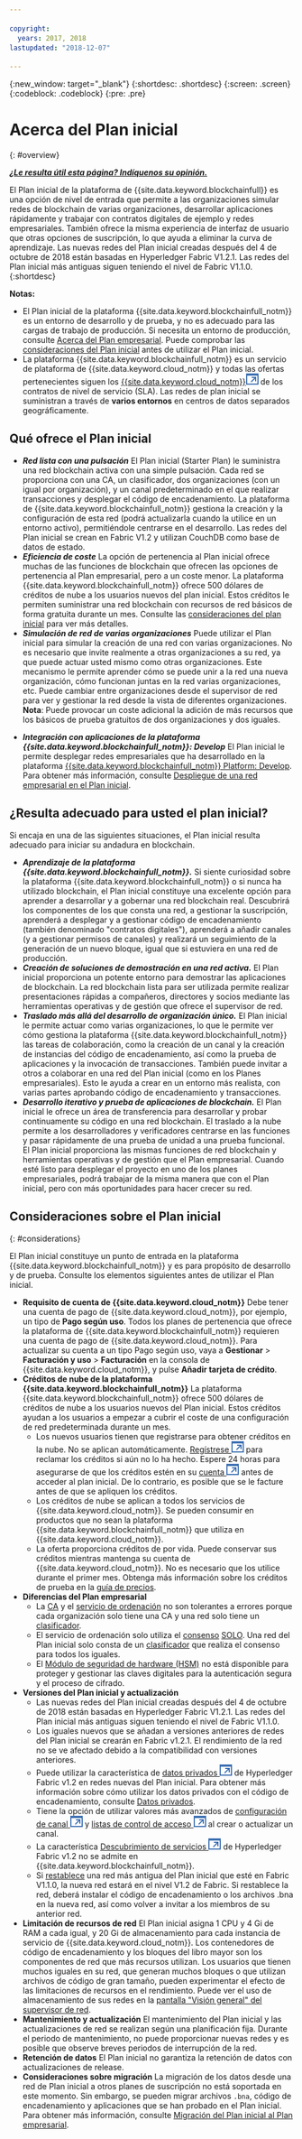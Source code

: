 ```yaml
---

copyright:
  years: 2017, 2018
lastupdated: "2018-12-07"

---
```


{:new_window: target="_blank"}
{:shortdesc: .shortdesc}
{:screen: .screen}
{:codeblock: .codeblock}
{:pre: .pre}

# Acerca del Plan inicial
{: #overview}


***[¿Le resulta útil esta página? Indíquenos su opinión.](https://www.surveygizmo.com/s3/4501493/IBM-Blockchain-Documentation)***


El Plan inicial de la plataforma de {{site.data.keyword.blockchainfull}} es una opción de nivel de entrada que permite a las organizaciones simular redes de blockchain de varias organizaciones, desarrollar aplicaciones rápidamente y trabajar con contratos digitales de ejemplo y redes empresariales. También ofrece la misma experiencia de interfaz de usuario que otras opciones de suscripción, lo que ayuda a eliminar la curva de aprendizaje. Las nuevas redes del Plan inicial creadas después del 4 de octubre de 2018 están basadas en Hyperledger Fabric V1.2.1. Las redes del Plan inicial más antiguas siguen teniendo el nivel de Fabric V1.1.0.
{:shortdesc}

**Notas:**
- El Plan inicial de la plataforma {{site.data.keyword.blockchainfull_notm}} es un entorno de desarrollo y de prueba, y no es adecuado para las cargas de trabajo de producción. Si necesita un entorno de producción, consulte [Acerca del Plan empresarial](enterprise_plan.html). Puede comprobar las [consideraciones del Plan inicial](#considerations) antes de utilizar el Plan inicial.
- La plataforma {{site.data.keyword.blockchainfull_notm}} es un servicio de plataforma de {{site.data.keyword.cloud_notm}} y todas las ofertas pertenecientes siguen
los [{{site.data.keyword.cloud_notm}}![Icono de enlace externo](images/external_link.svg "Icono de enlace externo")](http://www-03.ibm.com/software/sla/sladb.nsf/sla/bm "términos de servicio de {{site.data.keyword.cloud_notm}}") de los contratos de nivel de servicio (SLA). Las redes de plan inicial se suministran a través de **varios entornos** en centros de datos separados geográficamente.

## Qué ofrece el Plan inicial

- **_Red lista con una pulsación_**
El Plan inicial (Starter Plan) le suministra una red blockchain activa con una simple pulsación. Cada red se proporciona con una CA, un clasificador, dos organizaciones (con un igual por organización), y un canal predeterminado en el que realizar transacciones y desplegar el código de encadenamiento. La plataforma de {{site.data.keyword.blockchainfull_notm}} gestiona la creación y la configuración de esta red (podrá actualizarla cuando la utilice en un entorno activo), permitiéndole centrarse en el desarrollo. Las redes del Plan inicial se crean en Fabric V1.2 y utilizan CouchDB como base de datos de estado. <!--The free trial provides you up to two organizations and two peers.-->
- **_Eficiencia de coste_**
La opción de pertenencia al Plan inicial ofrece muchas de las funciones de blockchain que ofrecen las opciones de pertenencia al Plan empresarial, pero a un coste menor. La plataforma {{site.data.keyword.blockchainfull_notm}} ofrece 500 dólares de créditos de nube a los usuarios nuevos del plan inicial. Estos créditos le permiten suministrar una red blockchain con recursos de red básicos de forma gratuita durante un mes. Consulte las [consideraciones del plan inicial](#starter-plan-considerations) para ver más detalles.
- **_Simulación de red de varias organizaciones_**
Puede utilizar el Plan inicial para simular la creación de una red con varias organizaciones. No es necesario que invite realmente a otras organizaciones a su red, ya que puede actuar usted mismo como otras organizaciones. Este mecanismo le permite aprender cómo se puede unir a la red una nueva organización, cómo funcionan juntas en la red varias organizaciones, etc. Puede cambiar entre organizaciones desde el supervisor de red para ver y gestionar la red desde la vista de diferentes organizaciones.
    **Nota**: Puede provocar un coste adicional la adición de más recursos que los básicos de prueba gratuitos de dos organizaciones y dos iguales.
<!-- - **_Easy to deploy sample applications_**
    Starter Plan uses the Toolchain service in {{site.data.keyword.cloud_notm}} to deploy samples with simple clicks. After you deploy and launch a sample, the chaincode and applications automatically run for your blockchain network. For more information about sample applications, see [Deploying sample applications](howto/prebuilt_samples.html). -->
- **_Integración con aplicaciones de la plataforma {{site.data.keyword.blockchainfull_notm}}: Develop_**
El Plan inicial le permite desplegar redes empresariales que ha desarrollado en la plataforma [{{site.data.keyword.blockchainfull_notm}} Platform: Develop](https://blockchaindevelop.mybluemix.net/login). Para obtener más información, consulte [Despliegue de una red empresarial en el Plan inicial](develop_starter.html).

## ¿Resulta adecuado para usted el plan inicial?

Si encaja en una de las siguientes situaciones, el Plan inicial resulta adecuado para iniciar su andadura en blockchain.
- **_Aprendizaje de la plataforma {{site.data.keyword.blockchainfull_notm}}._**
    Si siente curiosidad sobre la plataforma {{site.data.keyword.blockchainfull_notm}} o si nunca ha utilizado blockchain, el Plan inicial constituye una excelente opción para aprender a desarrollar y a gobernar una red blockchain real. Descubrirá los componentes de los que consta una red, a gestionar la suscripción, aprenderá a desplegar y a gestionar código de encadenamiento (también denominado "contratos digitales"), aprenderá a añadir canales (y a gestionar permisos de canales) y realizará un seguimiento de la generación de un nuevo bloque, igual que si estuviera en una red de producción.
- **_Creación de soluciones de demostración en una red activa._**
    El Plan inicial proporciona un potente entorno para demostrar las aplicaciones de blockchain. La red blockchain lista para ser utilizada permite realizar presentaciones rápidas a compañeros, directores y socios mediante las herramientas operativas y de gestión que ofrece el supervisor de red.
- **_Traslado más allá del desarrollo de organización único._**
    El Plan inicial le permite actuar como varias organizaciones, lo que le permite ver cómo gestiona la plataforma {{site.data.keyword.blockchainfull_notm}} las tareas de colaboración, como la creación de un canal y la creación de instancias del código de encadenamiento, así como la prueba de aplicaciones y la invocación de transacciones. También puede invitar a otros a colaborar en una red del Plan inicial (como en los Planes empresariales). Esto le ayuda a crear en un entorno más realista, con varias partes aprobando código de encadenamiento y transacciones.
- **_Desarrollo iterativo y prueba de aplicaciones de blockchain._**
    El Plan inicial le ofrece un área de transferencia para desarrollar y probar continuamente su código en una red blockchain. El traslado a la nube permite a los desarrolladores y verificadores centrarse en las funciones y pasar rápidamente de una prueba de unidad a una prueba funcional. El Plan inicial proporciona las mismas funciones de red blockchain y herramientas operativas y de gestión que el Plan empresarial. Cuando esté listo para desplegar el proyecto en uno de los planes empresariales, podrá trabajar de la misma manera que con el Plan inicial, pero con más oportunidades para hacer crecer su red.


## Consideraciones sobre el Plan inicial
{: #considerations}

El Plan inicial constituye un punto de entrada en la plataforma {{site.data.keyword.blockchainfull_notm}} y es para propósito de desarrollo y de prueba.  Consulte los elementos siguientes antes de utilizar el Plan inicial.

- **Requisito de cuenta de {{site.data.keyword.cloud_notm}}**
Debe tener una cuenta de pago de {{site.data.keyword.cloud_notm}}, por ejemplo, un tipo de **Pago según uso**. Todos los planes de pertenencia que ofrece la plataforma de {{site.data.keyword.blockchainfull_notm}} requieren una cuenta de pago de {{site.data.keyword.cloud_notm}}. Para actualizar su cuenta a un tipo Pago según uso, vaya a **Gestionar** > **Facturación y uso** > **Facturación** en la consola de {{site.data.keyword.cloud_notm}}, y pulse **Añadir tarjeta de crédito**.
- **Créditos de nube de la plataforma {{site.data.keyword.blockchainfull_notm}}**
La plataforma {{site.data.keyword.blockchainfull_notm}} ofrece 500 dólares de créditos de nube a los usuarios nuevos del Plan inicial. Estos créditos ayudan a los usuarios a empezar a cubrir el coste de una configuración de red predeterminada durante un mes.
    - Los nuevos usuarios tienen que registrarse para obtener créditos en la nube. No se aplican automáticamente. [Regístrese ![Icono de enlace externo](images/external_link.svg "Icono de enlace externo")](https://www.ibm.com/account/reg/us-en/signup?formid=urx-32798 "registrarse") para reclamar los créditos si aún no lo ha hecho. Espere 24 horas para asegurarse de que los créditos estén en su [cuenta ![Icono de enlace externo](images/external_link.svg "Icono de enlace externo")](https://console.bluemix.net/docs/billing-usage/viewing_usage.html#credits "cuenta") antes de acceder al plan inicial. De lo contrario, es posible que se le facture antes de que se apliquen los créditos.
    - Los créditos de nube se aplican a todos los servicios de {{site.data.keyword.cloud_notm}}. Se pueden consumir en productos que no sean la plataforma {{site.data.keyword.blockchainfull_notm}} que utiliza en {{site.data.keyword.cloud_notm}}.
    - La oferta proporciona créditos de por vida. Puede conservar sus créditos mientras mantenga su cuenta de {{site.data.keyword.cloud_notm}}. No es necesario que los utilice durante el primer mes.
    Obtenga más información sobre los créditos de prueba en la [guía de precios](howto/pricing.html#starter-plan-pricing).
- **Diferencias del Plan empresarial**
    - La [CA](glossary.html#ca) y el [servicio de ordenación](glossary.html#orderer) no son tolerantes a errores porque cada organización solo tiene una CA y una red solo tiene un [clasificador](glossary.html#orderer).
    - El servicio de ordenación solo utiliza el [consenso](glossary.html#consensus) [SOLO](glossary.html#solo). Una red del Plan inicial solo consta de un [clasificador](glossary.html#orderer) que realiza el consenso para todos los iguales.
    - El [Módulo de seguridad de hardware (HSM)](glossary.html#hsm) no está disponible para proteger y gestionar las claves digitales para la autenticación segura y el proceso de cifrado.
- **Versiones del Plan inicial y actualización**
    - Las nuevas redes del Plan inicial creadas después del 4 de octubre de 2018 están basadas en Hyperledger Fabric V1.2.1. Las redes del Plan inicial más antiguas siguen teniendo el nivel de Fabric V1.1.0.
    - Los iguales nuevos que se añadan a versiones anteriores de redes del Plan inicial se crearán en Fabric v1.2.1. El rendimiento de la red no se ve afectado debido a la compatibilidad con versiones anteriores.
    - Puede utilizar la característica de [datos privados
![Icono de enlace externo](images/external_link.svg "Icono de enlace externo")](https://hyperledger-fabric.readthedocs.io/en/release-1.2/private-data-arch.html "datos privados") de Hyperledger Fabric v1.2 en redes nuevas del Plan inicial. Para obtener más información sobre cómo utilizar los datos privados con el código de encadenamiento, consulte
[Datos privados](howto/develop_chaincode.html#private-data).
    - Tiene la opción de utilizar valores más avanzados de
[configuración de canal
![Icono de enlace externo](images/external_link.svg "Icono de enlace externo")](https://hyperledger-fabric.readthedocs.io/en/latest/config_update.html "Configuración de canal") y [listas de control de acceso
![Icono de enlace externo](images/external_link.svg "Icono de enlace externo")](https://hyperledger-fabric.readthedocs.io/en/latest/access_control.html "Listas de control de acceso") al crear o actualizar un canal.
    - La característica [Descubrimiento de servicios
![Icono de enlace externo](images/external_link.svg "Icono de enlace externo")](https://hyperledger-fabric.readthedocs.io/en/release-1.2/discovery-overview.html "Descubrimiento de servicios") de Hyperledger Fabric v1.2 no se admite en {{site.data.keyword.blockchainfull_notm}}.
    - Si [restablece](v10_dashboard.html#reset-network) una red más antigua del Plan inicial que esté en Fabric V1.1.0, la nueva red estará en el nivel V1.2 de Fabric. Si restablece la red, deberá instalar el código de encadenamiento o los archivos .bna en la nueva red, así como volver a invitar a los miembros de su anterior red.
- **Limitación de recursos de red**
El Plan inicial asigna 1 CPU y 4 Gi de RAM a cada igual, y 20 Gi de almacenamiento para cada instancia de servicio de {{site.data.keyword.cloud_notm}}. Los contenedores de código de encadenamiento y los bloques del libro mayor son los componentes de red que más recursos utilizan. Los usuarios que tienen muchos iguales en su red, que generan muchos bloques o que utilizan archivos de código de gran tamaño, pueden experimentar el efecto de las limitaciones de recursos en el rendimiento. Puede ver el uso de almacenamiento de sus redes en la [pantalla "Visión general" del supervisor de red](v10_dashboard.html#storage).
- **Mantenimiento y actualización**
    El mantenimiento del Plan inicial y las actualizaciones de red se realizan según una planificación fija. Durante el periodo de mantenimiento, no puede proporcionar nuevas redes y es posible que observe breves periodos de interrupción de la red.
- **Retención de datos**
El Plan inicial no garantiza la retención de datos con actualizaciones de release.
- **Consideraciones sobre migración**
La migración de los datos desde una red de Plan inicial a otros planes de suscripción no está soportada en este momento. Sin embargo, se pueden migrar archivos `.bna`, código de encadenamiento y aplicaciones que se han probado en el Plan inicial. Para obtener más información, consulte [Migración del Plan inicial al Plan empresarial](howto/migrate_sp_ep.html).


<!--
## Migrating from Beta to GA
{: #beta-to-ga}

Starter Plan moves to the GA stage on June 14, 2018. Upon GA, {{site.data.keyword.blockchainfull_notm}} Platform offers $500 trial credits for each {{site.data.keyword.cloud_notm}} account to create blockchain networks with Starter Plan. For more information about the trial credits, see the *Starter Plan trial* section in [Starter Plan pricing](howto/pricing.html#starter-plan-pricing). Ensure that you have a paid {{site.data.keyword.cloud_notm}} account, for example, a **Pay-As-You-Go** type.

Any blockchain networks that are created with Starter Plan Beta remains **free** until they are deleted **30 days** after the Starter Plan GA. Data migration is not supported from Starter Plan Beta networks to GA networks. **Your data in Beta networks will be lost.**  However, you can migrate your chaincode, business networks, and applications manually.
- If you have running chaincode in Beta networks, install and instantiate the chaincode in GA networks. For more information, see [Installing, instantiating, and updating a chaincode](howto/install_instantiate_chaincode.html).
- If you deployed a business network on Beta networks, deploy the business network with the `.bna` file on GA networks. For more information, see [Deploying a business network on Starter Plan](develop_starter.html).
- If you ran self-developed applications against Beta networks, update the API endpoints in your applications to point to GA network nodes. For more information, see [Adding network API endpoints to your application](v10_application.html#adding-network-api-endpoints-to-your-application).
-->
